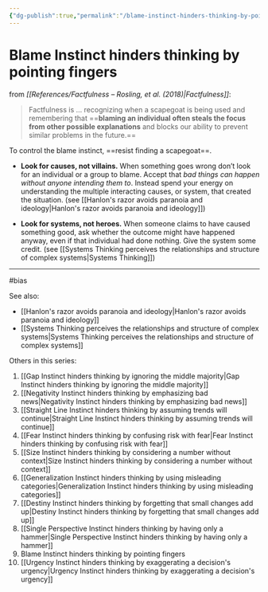 ```yaml
---
{"dg-publish":true,"permalink":"/blame-instinct-hinders-thinking-by-pointing-fingers/"}
---
```



# Blame Instinct hinders thinking by pointing fingers

from *[[References/Factfulness – Rosling, et al. (2018)\|Factfulness]]*:

> Factfulness is … recognizing when a scapegoat is being used and remembering that ==**blaming an individual often steals the focus from other possible explanations** and blocks our ability to prevent similar problems in the future.==

To control the blame instinct, ==resist finding a scapegoat==.

- **Look for causes, not villains.** When something goes wrong don’t look for an individual or a group to blame. Accept that *bad things can happen without anyone intending them to*. Instead spend your energy on understanding the multiple interacting causes, or system, that created the situation. (see [[Hanlon's razor avoids paranoia and ideology\|Hanlon's razor avoids paranoia and ideology]])

- **Look for systems, not heroes.** When someone claims to have caused something good, ask whether the outcome might have happened anyway, even if that individual had done nothing. Give the system some credit. (see [[Systems Thinking perceives the relationships and structure of complex systems\|Systems Thinking]])

---
#bias 

See also:
- [[Hanlon's razor avoids paranoia and ideology\|Hanlon's razor avoids paranoia and ideology]]
- [[Systems Thinking perceives the relationships and structure of complex systems\|Systems Thinking perceives the relationships and structure of complex systems]]

Others in this series:
1. [[Gap Instinct hinders thinking by ignoring the middle majority\|Gap Instinct hinders thinking by ignoring the middle majority]]
2. [[Negativity Instinct hinders thinking by emphasizing bad news\|Negativity Instinct hinders thinking by emphasizing bad news]]
3. [[Straight Line Instinct hinders thinking by assuming trends will continue\|Straight Line Instinct hinders thinking by assuming trends will continue]]
4. [[Fear Instinct hinders thinking by confusing risk with fear\|Fear Instinct hinders thinking by confusing risk with fear]]
5. [[Size Instinct hinders thinking by considering a number without context\|Size Instinct hinders thinking by considering a number without context]]
6. [[Generalization Instinct hinders thinking by using misleading categories\|Generalization Instinct hinders thinking by using misleading categories]]
7. [[Destiny Instinct hinders thinking by forgetting that small changes add up\|Destiny Instinct hinders thinking by forgetting that small changes add up]]
8. [[Single Perspective Instinct hinders thinking by having only a hammer\|Single Perspective Instinct hinders thinking by having only a hammer]]
9. Blame Instinct hinders thinking by pointing fingers
10. [[Urgency Instinct hinders thinking by exaggerating a decision's urgency\|Urgency Instinct hinders thinking by exaggerating a decision's urgency]]
